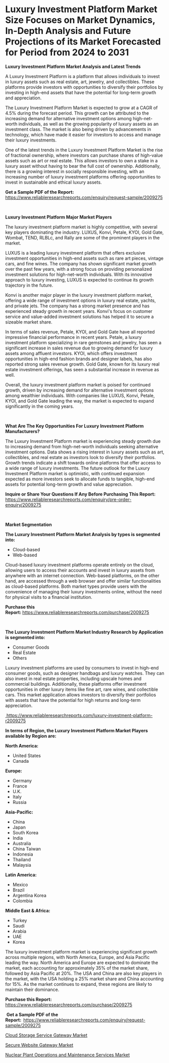<p><h1>Luxury Investment Platform Market Size Focuses on Market Dynamics, In-Depth Analysis and Future Projections of its Market Forecasted for Period from 2024 to 2031</h1></p><p><strong>Luxury Investment Platform Market Analysis and Latest Trends</strong></p>
<p><p>A Luxury Investment Platform is a platform that allows individuals to invest in luxury assets such as real estate, art, jewelry, and collectibles. These platforms provide investors with opportunities to diversify their portfolios by investing in high-end assets that have the potential for long-term growth and appreciation.</p><p>The Luxury Investment Platform Market is expected to grow at a CAGR of 4.5% during the forecast period. This growth can be attributed to the increasing demand for alternative investment options among high-net-worth individuals, as well as the growing popularity of luxury assets as an investment class. The market is also being driven by advancements in technology, which have made it easier for investors to access and manage their luxury investments.</p><p>One of the latest trends in the Luxury Investment Platform Market is the rise of fractional ownership, where investors can purchase shares of high-value assets such as art or real estate. This allows investors to own a stake in a luxury asset without having to bear the full cost of ownership. Additionally, there is a growing interest in socially responsible investing, with an increasing number of luxury investment platforms offering opportunities to invest in sustainable and ethical luxury assets.</p></p>
<p><strong>Get a Sample PDF of the Report:&nbsp;</strong> <a href="https://www.reliableresearchreports.com/enquiry/request-sample/2009275">https://www.reliableresearchreports.com/enquiry/request-sample/2009275</a></p>
<p>&nbsp;</p>
<p><strong>Luxury Investment Platform Major Market Players</strong></p>
<p><p>The luxury investment platform market is highly competitive, with several key players dominating the industry. LUXUS, Konvi, Petale, KYOI, Gold Gate, Wombat, TEND, RLBLc, and Rally are some of the prominent players in the market. </p><p>LUXUS is a leading luxury investment platform that offers exclusive investment opportunities in high-end assets such as rare art pieces, vintage cars, and fine wines. The company has shown significant market growth over the past few years, with a strong focus on providing personalized investment solutions for high-net-worth individuals. With its innovative approach to luxury investing, LUXUS is expected to continue its growth trajectory in the future.</p><p>Konvi is another major player in the luxury investment platform market, offering a wide range of investment options in luxury real estate, yachts, and private jets. The company has a strong market presence and has experienced steady growth in recent years. Konvi's focus on customer service and value-added investment solutions has helped it to secure a sizeable market share.</p><p>In terms of sales revenue, Petale, KYOI, and Gold Gate have all reported impressive financial performance in recent years. Petale, a luxury investment platform specializing in rare gemstones and jewelry, has seen a significant increase in sales revenue due to growing demand for luxury assets among affluent investors. KYOI, which offers investment opportunities in high-end fashion brands and designer labels, has also reported strong sales revenue growth. Gold Gate, known for its luxury real estate investment offerings, has seen a substantial increase in revenue as well.</p><p>Overall, the luxury investment platform market is poised for continued growth, driven by increasing demand for alternative investment options among wealthier individuals. With companies like LUXUS, Konvi, Petale, KYOI, and Gold Gate leading the way, the market is expected to expand significantly in the coming years.</p></p>
<p>&nbsp;</p>
<p><strong>What Are The Key Opportunities For Luxury Investment Platform Manufacturers?</strong></p>
<p><p>The Luxury Investment Platform market is experiencing steady growth due to increasing demand from high-net-worth individuals seeking alternative investment options. Data shows a rising interest in luxury assets such as art, collectibles, and real estate as investors look to diversify their portfolios. Growth trends indicate a shift towards online platforms that offer access to a wide range of luxury investments. The future outlook for the Luxury Investment Platform market is optimistic, with continued expansion expected as more investors seek to allocate funds to tangible, high-end assets for potential long-term growth and value appreciation.</p></p>
<p><strong>Inquire or Share Your Questions If Any Before Purchasing This Report:</strong> <a href="https://www.reliableresearchreports.com/enquiry/pre-order-enquiry/2009275">https://www.reliableresearchreports.com/enquiry/pre-order-enquiry/2009275</a></p>
<p>&nbsp;</p>
<p><strong>Market Segmentation</strong></p>
<p><strong>The Luxury Investment Platform Market Analysis by types is segmented into:</strong></p>
<p><ul><li>Cloud-based</li><li>Web-based</li></ul></p>
<p><p>Cloud-based luxury investment platforms operate entirely on the cloud, allowing users to access their accounts and invest in luxury assets from anywhere with an internet connection. Web-based platforms, on the other hand, are accessed through a web browser and offer similar functionalities as cloud-based platforms. Both market types provide users with the convenience of managing their luxury investments online, without the need for physical visits to a financial institution.</p></p>
<p><strong>Purchase this Report:&nbsp;</strong><a href="https://www.reliableresearchreports.com/purchase/2009275">https://www.reliableresearchreports.com/purchase/2009275</a></p>
<p>&nbsp;</p>
<p><strong>The Luxury Investment Platform Market Industry Research by Application is segmented into:</strong></p>
<p><ul><li>Consumer Goods</li><li>Real Estate</li><li>Others</li></ul></p>
<p><p>Luxury investment platforms are used by consumers to invest in high-end consumer goods, such as designer handbags and luxury watches. They can also invest in real estate properties, including upscale homes and commercial buildings. Additionally, these platforms offer investment opportunities in other luxury items like fine art, rare wines, and collectible cars. This market application allows investors to diversify their portfolios with assets that have the potential for high returns and long-term appreciation.</p></p>
<p><a href="https://www.reliableresearchreports.com/luxury-investment-platform-r2009275">&nbsp;https://www.reliableresearchreports.com/luxury-investment-platform-r2009275</a></p>
<p><strong>In terms of Region, the Luxury Investment Platform Market Players available by Region are:</strong></p>
<p>
    <p> <strong> North America: </strong>
        <ul>
            <li>United States</li>
            <li>Canada</li>
        </ul>
        </p> 
    <p> <strong> Europe: </strong>
        <ul>
            <li>Germany</li>
            <li>France</li>
            <li>U.K.</li>
            <li>Italy</li>
            <li>Russia</li>
        </ul>
        </p> 
    <p> <strong> Asia-Pacific: </strong>
        <ul>
            <li>China</li>
            <li>Japan</li>
            <li>South Korea</li>
            <li>India</li>
            <li>Australia</li>
            <li>China Taiwan</li>
            <li>Indonesia</li>
            <li>Thailand</li>
            <li>Malaysia</li>
        </ul>
        </p> 
    <p> <strong> Latin America: </strong>
        <ul>
            <li>Mexico</li>
            <li>Brazil</li>
            <li>Argentina Korea</li>
            <li>Colombia</li>
        </ul>
        </p> 
    <p> <strong> Middle East & Africa: </strong>
        <ul>
            <li>Turkey</li>
            <li>Saudi</li>
            <li>Arabia</li>
            <li>UAE</li>
            <li>Korea</li>
        </ul>
    </p>
    </p>
<p><p>The luxury investment platform market is experiencing significant growth across multiple regions, with North America, Europe, and Asia Pacific leading the way. North America and Europe are expected to dominate the market, each accounting for approximately 35% of the market share, followed by Asia Pacific at 20%. The USA and China are also key players in the market, with the USA holding a 25% market share and China accounting for 15%. As the market continues to expand, these regions are likely to maintain their dominance.</p></p>
<p><strong>Purchase this Report: </strong><a href="https://www.reliableresearchreports.com/purchase/2009275">https://www.reliableresearchreports.com/purchase/2009275</a></p>
<p>&nbsp;<strong>Get a Sample PDF of the Report:&nbsp;&nbsp;</strong><a href="https://www.reliableresearchreports.com/enquiry/request-sample/2009275">https://www.reliableresearchreports.com/enquiry/request-sample/2009275</a></p>
<p><strong></strong></p>
<p><p><a href="https://github.com/anggakarna133/Market-Research-Report-List-1/blob/main/cloud-storage-service-gateway-market.md">Cloud Storage Service Gateway Market</a></p><p><a href="https://github.com/ochgvvcj16/Market-Research-Report-List-1/blob/main/secure-website-gateway-market.md">Secure Website Gateway Market</a></p><p><a href="https://github.com/btwcqfvq34/Market-Research-Report-List-1/blob/main/nuclear-plant-operations-and-maintenance-services-market.md">Nuclear Plant Operations and Maintenance Services Market</a></p></p>